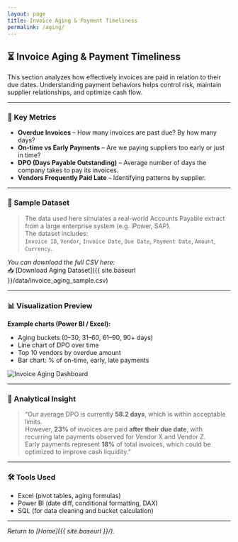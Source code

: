 ```yaml
---
layout: page
title: Invoice Aging & Payment Timeliness
permalink: /aging/
---
```


## ⏳ Invoice Aging & Payment Timeliness

This section analyzes how effectively invoices are paid in relation to their due dates. Understanding payment behaviors helps control risk, maintain supplier relationships, and optimize cash flow.

---

### 📌 Key Metrics

- **Overdue Invoices** – How many invoices are past due? By how many days?
- **On-time vs Early Payments** – Are we paying suppliers too early or just in time?
- **DPO (Days Payable Outstanding)** – Average number of days the company takes to pay its invoices.
- **Vendors Frequently Paid Late** – Identifying patterns by supplier.

---

### 📁 Sample Dataset

> The data used here simulates a real-world Accounts Payable extract from a large enterprise system (e.g. iPower, SAP).  
> The dataset includes:  
> `Invoice ID`, `Vendor`, `Invoice Date`, `Due Date`, `Payment Date`, `Amount`, `Currency`.

*You can download the full CSV here:*  
📥 [Download Aging Dataset]({{ site.baseurl }}/data/invoice_aging_sample.csv)

---

### 📊 Visualization Preview

**Example charts (Power BI / Excel):**

- Aging buckets (0–30, 31–60, 61–90, 90+ days)
- Line chart of DPO over time
- Top 10 vendors by overdue amount
- Bar chart: % of on-time, early, late payments

<img src="{{ site.baseurl }}/assets/images/aging-dashboard-sample.png" alt="Invoice Aging Dashboard" class="rounded-xl shadow-md mt-4" />

---

### 🧠 Analytical Insight

> “Our average DPO is currently **58.2 days**, which is within acceptable limits.  
> However, **23%** of invoices are paid **after their due date**, with recurring late payments observed for Vendor X and Vendor Z.  
> Early payments represent **18%** of total invoices, which could be optimized to improve cash liquidity.”

---

### 🛠 Tools Used

- Excel (pivot tables, aging formulas)
- Power BI (date diff, conditional formatting, DAX)
- SQL (for data cleaning and bucket calculation)

---

*Return to [Home]({{ site.baseurl }}/).*

